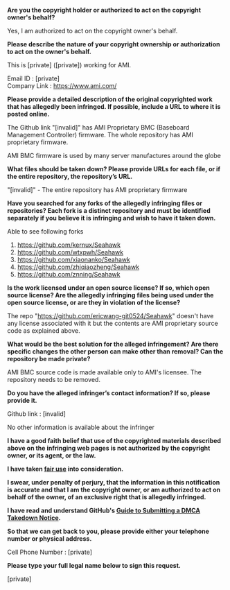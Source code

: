 **Are you the copyright holder or authorized to act on the copyright owner's behalf?**

Yes, I am authorized to act on the copyright owner's behalf.

**Please describe the nature of your copyright ownership or authorization to act on the owner's behalf.**

This is [private] ([private]) working for AMI.  

Email ID : [private]  
Company Link : https://www.ami.com/

**Please provide a detailed description of the original copyrighted work that has allegedly been infringed. If possible, include a URL to where it is posted online.**

The Github link "[invalid]" has AMI Proprietary BMC (Baseboard Management Controller) firmware. The whole repository has AMI proprietary firmware.

AMI BMC firmware is used by many server manufactures around the globe

**What files should be taken down? Please provide URLs for each file, or if the entire repository, the repository’s URL.**

"[invalid]" - The entire repository has AMI proprietary firmware

**Have you searched for any forks of the allegedly infringing files or repositories? Each fork is a distinct repository and must be identified separately if you believe it is infringing and wish to have it taken down.**

Able to see following forks

1) https://github.com/kernux/Seahawk  
2) https://github.com/wtxpwh/Seahawk  
3) https://github.com/xiaonanko/Seahawk  
4) https://github.com/zhiqiaozheng/Seahawk  
5) https://github.com/znning/Seahawk

**Is the work licensed under an open source license? If so, which open source license? Are the allegedly infringing files being used under the open source license, or are they in violation of the license?**

The repo "https://github.com/ericwang-git0524/Seahawk" doesn't have any license associated with it but the contents are AMI proprietary source code as explained above.

**What would be the best solution for the alleged infringement? Are there specific changes the other person can make other than removal? Can the repository be made private?**

AMI BMC source code is made available only to AMI's licensee. The repository needs to be removed.

**Do you have the alleged infringer’s contact information? If so, please provide it.**

Github link : [invalid]

No other information is available about the infringer

**I have a good faith belief that use of the copyrighted materials described above on the infringing web pages is not authorized by the copyright owner, or its agent, or the law.**

**I have taken <a href="https://www.lumendatabase.org/topics/22">fair use</a> into consideration.**

**I swear, under penalty of perjury, that the information in this notification is accurate and that I am the copyright owner, or am authorized to act on behalf of the owner, of an exclusive right that is allegedly infringed.**

**I have read and understand GitHub's <a href="https://docs.github.com/articles/guide-to-submitting-a-dmca-takedown-notice/">Guide to Submitting a DMCA Takedown Notice</a>.**

**So that we can get back to you, please provide either your telephone number or physical address.**

Cell Phone Number : [private]

**Please type your full legal name below to sign this request.**

[private]
